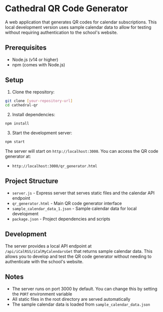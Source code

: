 # Cathedral QR Code Generator

A web application that generates QR codes for calendar subscriptions. This local development version uses sample calendar data to allow for testing without requiring authentication to the school's website.

## Prerequisites

- Node.js (v14 or higher)
- npm (comes with Node.js)

## Setup

1. Clone the repository:

```bash
git clone [your-repository-url]
cd cathedral-qr
```

2. Install dependencies:

```bash
npm install
```

3. Start the development server:

```bash
npm start
```

The server will start on `http://localhost:3000`. You can access the QR code generator at:

- `http://localhost:3000/qr_generator.html`

## Project Structure

- `server.js` - Express server that serves static files and the calendar API endpoint
- `qr_generator.html` - Main QR code generator interface
- `sample_calendar_data_1.json` - Sample calendar data for local development
- `package.json` - Project dependencies and scripts

## Development

The server provides a local API endpoint at `/api/iCalRSS/iCalMyCalendarsGet` that returns sample calendar data. This allows you to develop and test the QR code generator without needing to authenticate with the school's website.

## Notes

- The server runs on port 3000 by default. You can change this by setting the `PORT` environment variable
- All static files in the root directory are served automatically
- The sample calendar data is loaded from `sample_calendar_data.json`
